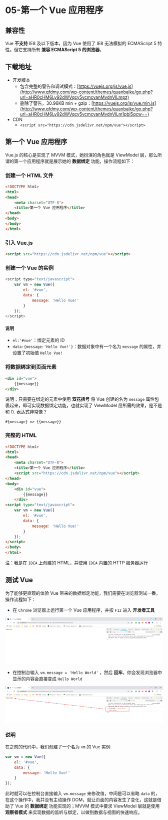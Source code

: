 # 05-第一个 Vue 应用程序



## 兼容性

Vue **不支持** IE8 及以下版本，因为 Vue 使用了 IE8 无法模拟的 ECMAScript 5 特性。但它支持所有 **兼容 ECMAScript 5 的浏览器**。

## 下载地址

- 开发版本
  - 包含完整的警告和调试模式：[https://vuejs.org/js/vue.js](http://www.qfdmy.com/wp-content/themes/quanbaike/go.php?url=aHR0cHM6Ly92dWVqcy5vcmcvanMvdnVlLmpz)
  - 删除了警告，30.96KB min + gzip：[https://vuejs.org/js/vue.min.js](http://www.qfdmy.com/wp-content/themes/quanbaike/go.php?url=aHR0cHM6Ly92dWVqcy5vcmcvanMvdnVlLm1pbi5qcw==)
- CDN
  - `<script src="https://cdn.jsdelivr.net/npm/vue"></script>`

## 第一个 Vue 应用程序

Vue.js 的核心是实现了 MVVM 模式，她扮演的角色就是 ViewModel 层，那么所谓的第一个应用程序就是展示她的 **数据绑定** 功能，操作流程如下：

### 创建一个 HTML 文件

```html
<!DOCTYPE html>
<html>
<head>
    <meta charset="UTF-8">
    <title>第一个 Vue 应用程序</title>
</head>
<body>
</body>
</html>
```

### 引入 Vue.js

```html
<script src="https://cdn.jsdelivr.net/npm/vue"></script>
```

### 创建一个 Vue 的实例

```javascript
<script type="text/javascript">
    var vm = new Vue({
        el: '#vue',
        data: {
            message: 'Hello Vue!'
        }
    });
</script>
```

#### 说明

- `el:'#vue'`：绑定元素的 ID
- `data:{message:'Hello Vue!'}`：数据对象中有一个名为 `message` 的属性，并设置了初始值 `Hello Vue!`

### 将数据绑定到页面元素

```html
<div id="vue">
    {{message}}
</div>
```

说明：只需要在绑定的元素中使用 **双花括号** 将 Vue 创建的名为 `message` 属性包裹起来，即可实现数据绑定功能，也就实现了 ViewModel 层所需的效果，是不是和 `EL` 表达式非常像？

```
#{message} => {{message}}
```

### 完整的 HTML

```html
<!DOCTYPE html>
<html>
<head>
    <meta charset="UTF-8">
    <title>第一个 Vue 应用程序</title>
    <script src="https://cdn.jsdelivr.net/npm/vue"></script>
</head>
<body>
    <div id="vue">
        {{message}}
    </div>
<script type="text/javascript">
    var vm = new Vue({
        el: '#vue',
        data: {
            message: 'Hello Vue!'
        }
    });
</script>
</body>
</html>
```

注：我是在 `IDEA` 上创建的 HTML，并使用 `IDEA` 内置的 HTTP 服务器运行

## 测试 Vue

为了能够更直观的体验 Vue 带来的数据绑定功能，我们需要在浏览器测试一番，操作流程如下：

- 在 `Chrome` 浏览器上运行第一个 Vue 应用程序，并按 `F12` 进入 **开发者工具**

![img](./assets/606f185a2b4f01f.png)

- 在控制台输入 `vm.message = 'Hello World'` ，然后 **回车**，你会发现浏览器中显示的内容会直接变成 `Hello World`

![img](./assets/9151a324237cde3.png)

### 说明

在之前的代码中，我们创建了一个名为 `vm` 的 Vue 实例

```javascript
var vm = new Vue({
    el: '#vue',
    data: {
        message: 'Hello Vue!'
    }
});
```

此时就可以在控制台直接输入 `vm.message` 来修改值，中间是可以省略 `data` 的，在这个操作中，我并没有主动操作 DOM，就让页面的内容发生了变化，这就是借助了 Vue 的 **数据绑定** 功能实现的；MVVM 模式中要求 ViewModel 层就是使用 **观察者模式** 来实现数据的监听与绑定，以做到数据与视图的快速响应。